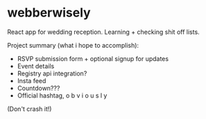 # webberwisely

React app for wedding reception. Learning + checking shit off lists.

Project summary (what i hope to accomplish):
- RSVP submission form + optional signup for updates
- Event details
- Registry api integration?
- Insta feed
- Countdown???
- Official hashtag, o b v i o u s l y

(Don't crash it!)

